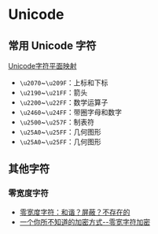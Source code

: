 # Unicode

## 常用 Unicode 字符

[Unicode字符平面映射](https://zh.wikipedia.org/wiki/Unicode%E5%AD%97%E7%AC%A6%E5%B9%B3%E9%9D%A2%E6%98%A0%E5%B0%84)

- `\u2070`~`\u209F`：上标和下标
- `\u2190`~`\u21FF`：箭头
- `\u2200`~`\u22FF`：数学运算子
- `\u2460`~`\u24FF`：带圈字母和数字
- `\u2500`~`\u257F`：制表符
- `\u25A0`~`\u25FF`：几何图形
- `\u25A0`~`\u25FF`：几何图形

## 其他字符

### 零宽度字符

- [零宽度字符：和谐？屏蔽？不存在的](https://juejin.im/post/6844903669192720391)
- [一个你所不知道的加密方式--零宽字符加密](https://zhuanlan.zhihu.com/p/87919817)
